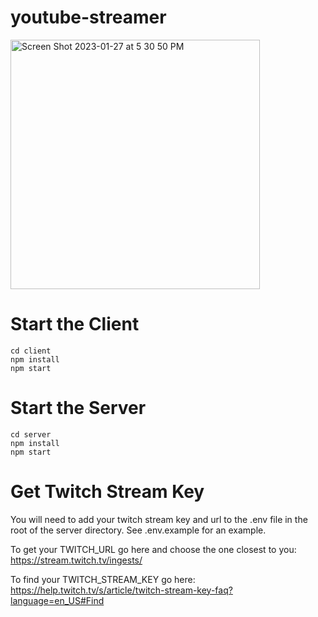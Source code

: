 # youtube-streamer

<img width="399" alt="Screen Shot 2023-01-27 at 5 30 50 PM" src="https://user-images.githubusercontent.com/38474161/215236550-b7957d95-6101-4db1-a600-cc3d81b1145c.png">

# Start the Client

```
cd client
npm install
npm start
```

# Start the Server

```
cd server
npm install
npm start
```

# Get Twitch Stream Key

You will need to add your twitch stream key and url to the .env file in the root of the server directory. See .env.example for an example.

To get your TWITCH_URL go here and choose the one closest to you: https://stream.twitch.tv/ingests/

To find your TWITCH_STREAM_KEY go here: https://help.twitch.tv/s/article/twitch-stream-key-faq?language=en_US#Find
